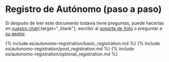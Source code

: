 # Registro de Autónomo (paso a paso)

Si después de leer este documento todavía tiene preguntas, puede hacerlas en
[nuestro chat](https://bit.ly/it-autonomos-spain-eng){:target="_blank"}, escribir al [soporte de Xolo](#contactos-de-soporte) o
preguntar a [su gestor](#gestores-de-confianza).

{% include es/autonomo-registration/basic_registration.md %}
{% include es/autonomo-registration/post_registration.md %}
{% include es/autonomo-registration/optional_registration.md %}

